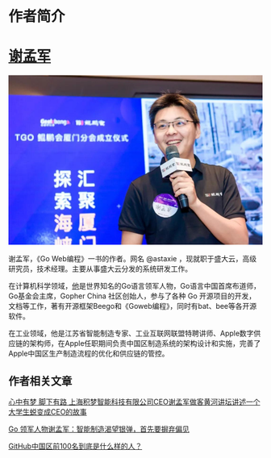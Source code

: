# 作者简介

# [谢孟军](http://caibaojian.com/astaxie)

![1598102748607](02_%E4%BD%9C%E8%80%85%E7%AE%80%E4%BB%8B.assets/1598102748607.png)

谢孟军，《Go Web编程》一书的作者。网名 @astaxie ，现就职于盛大云，高级研究员，技术经理。主要从事盛大云分发的系统研发工作。

 在计算机科学领域，[他](https://cloud.tencent.com/tvp/152)是世界知名的Go语言领军人物，Go语言中国首席布道师，Go基金会主席，Gopher China 社区创始人，参与了各种 Go 开源项目的开发，文档等工作，著有开源框架Beego和《Goweb编程》，同时有bat、bee等各开源软件。

在工业领域，他是江苏省智能制造专家、工业互联网联盟特聘讲师、Apple数字供应链的架构师，在Apple任职期间负责中国区制造系统的架构设计和实施，完善了Apple中国区生产制造流程的优化和供应链的管控。 



## 作者相关文章

[心中有梦 脚下有路 上海积梦智能科技有限公司CEO谢孟军做客黄河讲坛讲述一个大学生蜕变成CEO的故事 ](https://www.sohu.com/a/281776539_194264)

[Go 领军人物谢孟军：智能制造渴望银弹，首先要摒弃偏见](https://baijiahao.baidu.com/s?id=1623251833781904340&wfr=spider&for=pc)

[GitHub中国区前100名到底是什么样的人？](https://www.jianshu.com/p/d29cba7934c9)